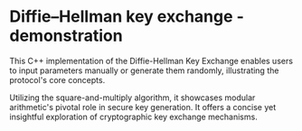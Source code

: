 # Diffie–Hellman key exchange - demonstration
This C++ implementation of the Diffie-Hellman Key Exchange enables users to input parameters manually or generate them randomly, illustrating the protocol's core concepts. 

Utilizing the square-and-multiply algorithm, it showcases modular arithmetic's pivotal role in secure key generation. It offers a concise yet insightful exploration of cryptographic key exchange mechanisms.

